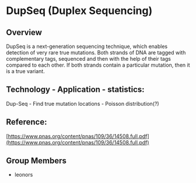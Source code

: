 # DupSeq (Duplex Sequencing)

## Overview

DupSeq is a next-generation sequencing technique, which enables detection of very rare true mutations. 
Both strands of DNA are tagged with complementary tags, sequenced and then with the help of their tags compared to each other.
If both strands contain a particular mutation, then it is a true variant.

## Technology - Application - statistics:
Dup-Seq - Find true mutation locations - Poisson distribution(?)

## Reference:
[https://www.pnas.org/content/pnas/109/36/14508.full.pdf](https://www.pnas.org/content/pnas/109/36/14508.full.pdf)


## Group Members
- leonors
